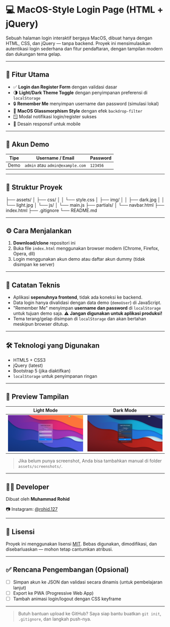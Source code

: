 # 💻 MacOS-Style Login Page (HTML + jQuery)

Sebuah halaman login interaktif bergaya MacOS, dibuat hanya dengan HTML, CSS, dan jQuery — tanpa backend. Proyek ini mensimulasikan autentikasi login sederhana dan fitur pendaftaran, dengan tampilan modern dan dukungan tema gelap.

---

## 🧩 Fitur Utama

-   ✅ **Login dan Register Form** dengan validasi dasar
-   🌗 **Light/Dark Theme Toggle** dengan penyimpanan preferensi di `localStorage`
-   🔒 **Remember Me** menyimpan username dan password (simulasi lokal)
-   🧊 **MacOS Glassmorphism Style** dengan efek `backdrop-filter`
-   🪟 Modal notifikasi login/register sukses
-   📱 Desain responsif untuk mobile

---

## 👤 Akun Demo

| Tipe | Username / Email                 | Password |
| ---- | -------------------------------- | -------- |
| Demo | `admin` atau `admin@example.com` | `123456` |

---

## 📂 Struktur Proyek

├── assets/
│ ├── css/
│ │ └── style.css
│ ├── img/
│ │ ├── dark.jpg
│ │ └── light.jpg
│ └── js/
│ └── main.js
├── partials/
│ └── navbar.html
├── index.html
├── .gitignore
└── README.md

---

## ⚙️ Cara Menjalankan

1. **Download/clone** repositori ini
2. Buka file `index.html` menggunakan browser modern (Chrome, Firefox, Opera, dll)
3. Login menggunakan akun demo atau daftar akun dummy (tidak disimpan ke server)

---

## 📌 Catatan Teknis

-   Aplikasi **sepenuhnya frontend**, tidak ada koneksi ke backend.
-   Data login hanya divalidasi dengan data demo (`demoUser`) di JavaScript.
-   "Remember Me" menyimpan **username dan password** di `localStorage` untuk tujuan demo saja. ⚠️ **Jangan digunakan untuk aplikasi produksi!**
-   Tema terang/gelap disimpan di `localStorage` dan akan bertahan meskipun browser ditutup.

---

## 🛠️ Teknologi yang Digunakan

-   HTML5 + CSS3
-   jQuery (latest)
-   Bootstrap 5 (jika diaktifkan)
-   `localStorage` untuk penyimpanan ringan

---

## 📸 Preview Tampilan

| Light Mode | Dark Mode |
|------------|-----------|
| ![light](assets/screenshots/light-mode.png) | ![dark](assets/screenshots/dark-mode.png) |

> Jika belum punya screenshot, Anda bisa tambahkan manual di folder `assets/screenshots/`.

---

## 🧑‍💻 Developer

Dibuat oleh **Muhammad Rohid**

📷 Instagram: [@rohid.127](https://instagram.com/rohid.127)

---

## 📄 Lisensi

Proyek ini menggunakan lisensi [MIT](https://opensource.org/licenses/MIT). Bebas digunakan, dimodifikasi, dan disebarluaskan — mohon tetap cantumkan atribusi.

---

## ✅ Rencana Pengembangan (Opsional)

-   [ ] Simpan akun ke JSON dan validasi secara dinamis (untuk pembelajaran lanjut)
-   [ ] Export ke PWA (Progressive Web App)
-   [ ] Tambah animasi login/logout dengan CSS keyframe

---

> Butuh bantuan upload ke GitHub? Saya siap bantu buatkan `git init`, `.gitignore`, dan langkah push-nya.
